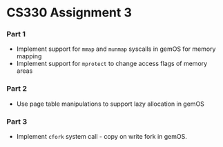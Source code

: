# CS330 Assignment 3
### Part 1
- Implement support for `mmap` and `munmap` syscalls in gemOS for memory mapping
- Implement support for `mprotect` to change access flags of memory areas
### Part 2
- Use page table manipulations to support lazy allocation in gemOS
### Part 3
- Implement `cfork` system call - copy on write fork in gemOS.

